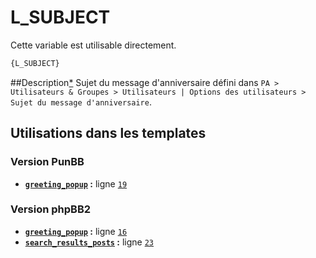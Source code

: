 # L_SUBJECT


Cette variable est utilisable directement.

```html
{L_SUBJECT}
```

##Description[*](https://fa-tvars.appspot.com/var/L_SUBJECT)
Sujet du message d'anniversaire défini dans `PA > Utilisateurs & Groupes > Utilisateurs | Options des utilisateurs > Sujet du message d'anniversaire`.

## Utilisations dans les templates

### Version PunBB
* __[`greeting_popup`](../tpl/var/punbb/greeting_popup.md#readme) :__ ligne [`19`](../tpl/src/punbb/greeting_popup.tpl#L19)

### Version phpBB2
* __[`greeting_popup`](../tpl/var/subsilver/greeting_popup.md#readme) :__ ligne [`16`](../tpl/src/subsilver/greeting_popup.tpl#L16)
* __[`search_results_posts`](../tpl/var/subsilver/search_results_posts.md#readme) :__ ligne [`23`](../tpl/src/subsilver/search_results_posts.tpl#L23)